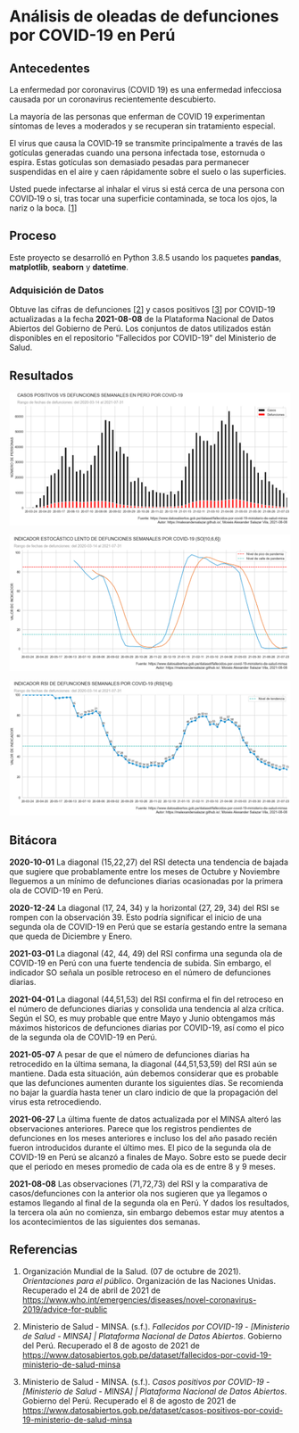 # Análisis de oleadas de defunciones por COVID-19 en Perú

## Antecedentes

La enfermedad por coronavirus (COVID 19) es una ‎enfermedad infecciosa causada por un ‎coronavirus recientemente descubierto. ‎

La mayoría de las personas que enferman de ‎COVID 19 experimentan síntomas de leves a ‎moderados y se recuperan sin tratamiento ‎especial. 

El virus que causa la COVID‑19 se transmite principalmente a través de las gotículas generadas cuando una persona infectada tose, estornuda o espira. Estas gotículas son demasiado pesadas para permanecer suspendidas en el aire y caen rápidamente sobre el suelo o las superficies.

Usted puede infectarse al inhalar el virus si está cerca de una persona con COVID‑19 o si, tras tocar una superficie contaminada, se toca los ojos, la nariz o la boca. [[1]]

## Proceso

Este proyecto se desarrolló en Python 3.8.5 usando los paquetes **pandas**, **matplotlib**, **seaborn** y **datetime**.

### Adquisición de Datos

Obtuve las cifras de defunciones [[2]] y casos positivos [[3]] por COVID-19 actualizadas a la fecha **2021-08-08** de la Plataforma Nacional de Datos Abiertos del Gobierno de Perú. Los conjuntos de datos utilizados están disponibles en el repositorio "Fallecidos por COVID-19" del Ministerio de Salud.

## Resultados

![alt text](dist/COMPARATIVA.png "CASOS POSITIVOS VS DEFUNCIONES")

![alt text](dist/SO.png "SO")

![alt text](dist/RSI.png "RSI")

## Bitácora

**2020-10-01** La diagonal (15,22,27) del RSI detecta una tendencia de bajada que sugiere que probablamente entre los meses de Octubre y Noviembre lleguemos a un mínimo de defunciones diarias ocasionadas por la primera ola de COVID-19 en Perú.

**2020-12-24** La diagonal (17, 24, 34) y la horizontal (27, 29, 34) del RSI se rompen con la observación 39. Esto podría significar el inicio de una segunda ola de COVID-19 en Perú que se estaría gestando entre la semana que queda de Diciembre y Enero.

**2021-03-01** La diagonal (42, 44, 49) del RSI confirma una segunda ola de COVID-19 en Perú con una fuerte tendencia de subida. Sin embargo, el indicador SO señala un posible retroceso en el número de defunciones diarias.

**2021-04-01** La diagonal (44,51,53) del RSI confirma el fin del retroceso en el número de defunciones diarias y consolida una tendencia al alza crítica. Según el SO, es muy probable que entre Mayo y Junio obtengamos más máximos historicos de defunciones diarias por COVID-19, así como el pico de la segunda ola de COVID-19 en Perú.

**2021-05-07** A pesar de que el número de defunciones diarias ha retrocedido en la última semana, la diagonal (44,51,53,59) del RSI aún se mantiene. Dada esta situación, aún debemos considerar que es probable que las defunciones aumenten durante los siguientes días. Se recomienda no bajar la guardía hasta tener un claro indicio de que la propagación del virus esta retrocediendo.

**2021-06-27** La última fuente de datos actualizada por el MINSA alteró las observaciones anteriores. Parece que los registros pendientes de defunciones en los meses anteriores e incluso los del año pasado recién fueron introducidos durante el último mes. El pico de la segunda ola de COVID-19 en Perú se alcanzó a finales de Mayo. Sobre esto se puede decir que el periodo en meses promedio de cada ola es de entre 8 y 9 meses.

**2021-08-08** Las observaciones (71,72,73) del RSI y la comparativa de casos/defunciones con la anterior ola nos sugieren que ya llegamos o estamos llegando al final de la segunda ola en Perú. Y dados los resultados, la tercera ola aún no comienza, sin embargo debemos estar muy atentos a los acontecimientos de las siguientes dos semanas.

## Referencias

1. Organización Mundial de la Salud. (07 de octubre de 2021). _Orientaciones para el público_. Organización de las Naciones Unidas. Recuperado el 24 de abril de 2021 de https://www.who.int/emergencies/diseases/novel-coronavirus-2019/advice-for-public

[1]: https://www.who.int/emergencies/diseases/novel-coronavirus-2019/advice-for-public

2. Ministerio de Salud - MINSA. (s.f.). _Fallecidos por COVID-19 -  [Ministerio de Salud - MINSA] | Plataforma Nacional de Datos Abiertos_. Gobierno del Perú. Recuperado el 8 de agosto de 2021 de https://www.datosabiertos.gob.pe/dataset/fallecidos-por-covid-19-ministerio-de-salud-minsa

[2]: https://www.datosabiertos.gob.pe/dataset/fallecidos-por-covid-19-ministerio-de-salud-minsa

3. Ministerio de Salud - MINSA. (s.f.). _Casos positivos por COVID-19 -  [Ministerio de Salud - MINSA] | Plataforma Nacional de Datos Abiertos_. Gobierno del Perú. Recuperado el 8 de agosto de 2021 de https://www.datosabiertos.gob.pe/dataset/casos-positivos-por-covid-19-ministerio-de-salud-minsa

[3]: https://www.datosabiertos.gob.pe/dataset/casos-positivos-por-covid-19-ministerio-de-salud-minsa